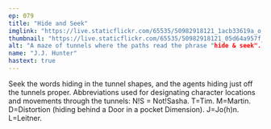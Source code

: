 ```yaml
---
ep: 079
title: "Hide and Seek"
imglink: "https://live.staticflickr.com/65535/50982918121_1acb33619a_o.jpg"
thumbnail: "https://live.staticflickr.com/65535/50982918121_05d64a957f_q.jpg"
alt: "A maze of tunnels where the paths read the phrase "hide & seek". Some paths contain letters representing the characters of Not!Sasha, Tim and Martin, Distortion, Jon, and Leitner."
name: "J.J. Hunter"
hastext: true
---
```

Seek the words hiding in the tunnel shapes, and the agents hiding just off the tunnels proper. Abbreviations used for designating character locations and movements through the tunnels: N!S = Not!Sasha. T=Tim. M=Martin. D=Distortion (hiding behind a Door in a pocket Dimension). J=Jo(h)n. L=Leitner.